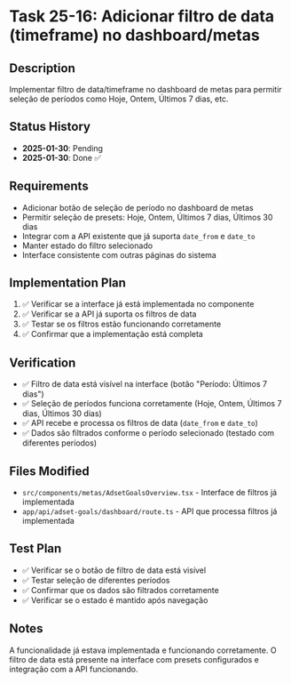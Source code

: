 # Task 25-16: Adicionar filtro de data (timeframe) no dashboard/metas

## Description
Implementar filtro de data/timeframe no dashboard de metas para permitir seleção de períodos como Hoje, Ontem, Últimos 7 dias, etc.

## Status History
- **2025-01-30**: Pending
- **2025-01-30**: Done ✅

## Requirements
- Adicionar botão de seleção de período no dashboard de metas
- Permitir seleção de presets: Hoje, Ontem, Últimos 7 dias, Últimos 30 dias
- Integrar com a API existente que já suporta `date_from` e `date_to`
- Manter estado do filtro selecionado
- Interface consistente com outras páginas do sistema

## Implementation Plan
1. ✅ Verificar se a interface já está implementada no componente
2. ✅ Verificar se a API já suporta os filtros de data
3. ✅ Testar se os filtros estão funcionando corretamente
4. ✅ Confirmar que a implementação está completa

## Verification
- ✅ Filtro de data está visível na interface (botão "Período: Últimos 7 dias")
- ✅ Seleção de períodos funciona corretamente (Hoje, Ontem, Últimos 7 dias, Últimos 30 dias)
- ✅ API recebe e processa os filtros de data (`date_from` e `date_to`)
- ✅ Dados são filtrados conforme o período selecionado (testado com diferentes períodos)

## Files Modified
- `src/components/metas/AdsetGoalsOverview.tsx` - Interface de filtros já implementada
- `app/api/adset-goals/dashboard/route.ts` - API que processa filtros já implementada

## Test Plan
- ✅ Verificar se o botão de filtro de data está visível
- ✅ Testar seleção de diferentes períodos
- ✅ Confirmar que os dados são filtrados corretamente
- ✅ Verificar se o estado é mantido após navegação

## Notes
A funcionalidade já estava implementada e funcionando corretamente. O filtro de data está presente na interface com presets configurados e integração com a API funcionando. 